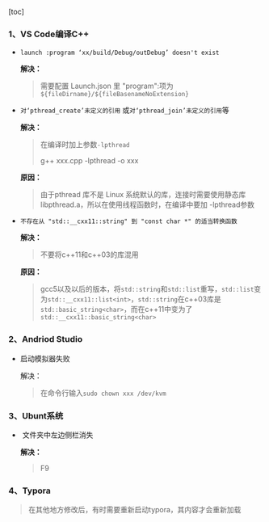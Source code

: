 [toc]

### 1、VS Code编译C++

- `launch :program ‘xx/build/Debug/outDebug’ doesn't exist`

  **解决：**

  > 需要配置 Launch.json 里 "program":项为 `${fileDirname}/${fileBasenameNoExtension}`



- `对‘pthread_create’未定义的引用` 或`对‘pthread_join’未定义的引用`等

  **解决：**

  > 在编译时加上参数`-lpthread`
  >
  > g++ xxx.cpp -lpthread -o xxx

  **原因：**

  > 由于pthread 库不是 Linux 系统默认的库，连接时需要使用静态库 libpthread.a，所以在使用线程函数时，在编译中要加 -lpthread参数
  
  
  
- `不存在从 "std::__cxx11::string" 到 "const char *" 的适当转换函数`

  **解决：**

  > 不要将c++11和c++03的库混用

  **原因：**

  > gcc5以及以后的版本，将`std::string`和`std::list`重写，`std::list`变为`std::__cxx11::list<int>`，`std::string`在c++03库是`std::basic_string<char>`，而在c++11中变为了`std::__cxx11::basic_string<char>`

  

### 2、Andriod Studio

- 启动模拟器失败

  解决：

  > 在命令行输入`sudo chown xxx /dev/kvm`



### 3、Ubunt系统

- ​	文件夹中左边侧栏消失

  **解决：**

  > F9



### 4、Typora

> 在其他地方修改后，有时需要重新启动typora，其内容才会重新加载
